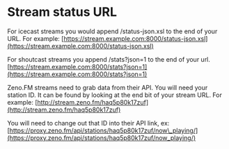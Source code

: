 # Stream status URL

For icecast streams you would append /status-json.xsl to the end of your URL. For example: [https://stream.example.com:8000/status-json.xsl](https://stream.example.com:8000/status-json.xsl)

For shoutcast streams you append /stats?json=1 to the end of your url. [https://stream.example.com:8000/stats?json=1](https://stream.example.com:8000/stats?json=1)

Zeno.FM streams need to grab data from their API. You will need your station ID. It can be found by looking at the end bit of your stream URL. For example: [http://stream.zeno.fm/haq5p80k17zuf](http://stream.zeno.fm/haq5p80k17zuf)

You will need to change out that ID into their API link, ex: [https://proxy.zeno.fm/api/stations/haq5p80k17zuf/now\_playing/](https://proxy.zeno.fm/api/stations/haq5p80k17zuf/now_playing/)

